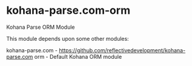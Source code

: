 kohana-parse.com-orm
====================

Kohana Parse ORM Module

This module depends upon some other modules:

kohana-parse.com - https://github.com/reflectivedevelopment/kohana-parse.com
orm - Default Kohana ORM module

